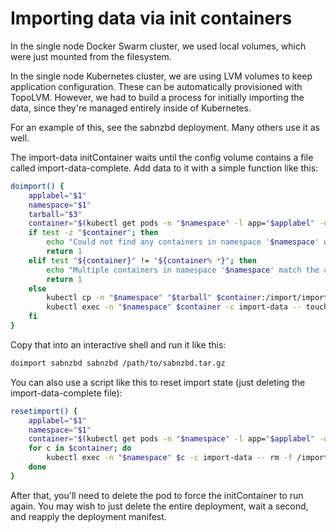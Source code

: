 # Importing data via init containers

In the single node Docker Swarm cluster, we used local volumes,
which were just mounted from the filesystem.

In the single node Kubernetes cluster, we are using LVM volumes
to keep application configuration.
These can be automatically provisioned with TopoLVM.
However, we had to build a process for initially importing the data,
since they're managed entirely inside of Kubernetes.

For an example of this, see the sabnzbd deployment.
Many others use it as well.

The import-data initContainer waits until the config volume contains a file called import-data-complete.
Add data to it with a simple function like this:

```sh
doimport() {
    applabel="$1"
    namespace="$1"
    tarball="$3"
    container="$(kubectl get pods -n "$namespace" -l app="$applabel" -o jsonpath='{.items[*].metadata.name}')"
    if test -z "$container"; then
        echo "Could not find any containers in namespace '$namespace' with app label '$applabel'"
        return 1
    elif test "${container}" != "${container% *}"; then
        echo "Multiple containers in namespace '$namespace' match the app label '$applabel' (maybe an old deployment?): $container"
        return 1
    else
        kubectl cp -n "$namespace" "$tarball" $container:/import/import.tar.gz -c import-data
        kubectl exec -n "$namespace" $container -c import-data -- touch /import/import-data-ready
    fi
}
```

Copy that into an interactive shell and run it like this:

```sh
doimport sabnzbd sabnzbd /path/to/sabnzbd.tar.gz
```

You can also use a script like this to reset import state (just deleting the import-data-complete file):

```sh
resetimport() {
    applabel="$1"
    namespace="$1"
    container="$(kubectl get pods -n "$namespace" -l app="$applabel" -o jsonpath='{.items[*].metadata.name}')"
    for c in $container; do
        kubectl exec -n "$namespace" $c -c import-data -- rm -f /import/import-data-complete
    done
}
```

After that, you'll need to delete the pod to force the initContainer to run again.
You may wish to just delete the entire deployment, wait a second, and reapply the deployment manifest.
